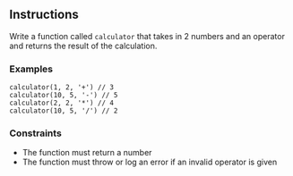 


## Instructions

Write a function called `calculator` that takes in 2 numbers and an operator and returns the result of the calculation.

### Examples

```JS
calculator(1, 2, '+') // 3
calculator(10, 5, '-') // 5
calculator(2, 2, '*') // 4
calculator(10, 5, '/') // 2
```

### Constraints

- The function must return a number
- The function must throw or log an error if an invalid operator is given